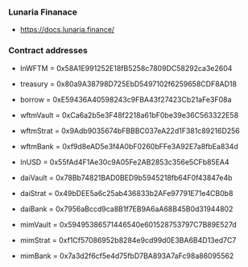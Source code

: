 ### Lunaria Finanace
 - https://docs.lunaria.finance/
### Contract addresses
- lnWFTM = 0x58A1E991252E18fB5258c7809DC58292ca3e2604
- treasury = 0x80a9A38798D725EbD5497102f6259658CDF8AD18
- borrow = 0xE59436A40598243c9FBA43f27423Cb21aFe3F08a
- wftmVault = 0xCa6a2b5e3F48f2218a61bF0be39e36C563322E58
- wftmStrat = 0x9Adb9035674bFBBBC037eA22d1F381c89216D256
- wftmBank = 0xf9d8eAD5e3f4A0bF0260bFFe3A92E7a8fbEa834d

- lnUSD = 0x55fAd4F1Ae30c9A05Fe2AB2853c356e5CFb85EA4
- daiVault = 0x78Bb74821BAD0BED9b5945218fb64F0f43847e4b
- daiStrat = 0x49bDEE5a6c25ab436833b2AFe97791E71e4CB0b8
- daiBank = 0x7956aBccd9ca8B1f7EB9A6aA68B45B0d31944802

- mimVault = 0x59495386571446540e601528753797C7B89E527d
- mimStrat = 0xf1Cf57086952b8284e9cd99d0E3BA6B4D13ed7C7
- mimBank = 0x7a3d2f6cf5e4d75fbD7BA893A7aFc98a86095562
